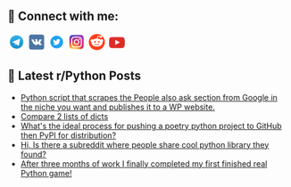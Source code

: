 ## 🔎 Connect with me:
[<img src="https://github.com/bullbesh/bullbesh/blob/main/images/Telegram.png" width="32" height="32" />](https://t.me/bullbesh)
[<img src="https://github.com/bullbesh/bullbesh/blob/main/images/VK.png" width="32" height="32" />](https://vk.com/bullbesh)
[<img src="https://github.com/bullbesh/bullbesh/blob/main/images/Twitter.png" width="32" height="32" />](https://twitter.com/bullbesh1)
[<img src="https://github.com/bullbesh/bullbesh/blob/main/images/Instagram.png" width="32" height="32" />](https://www.instagram.com/bullbesh)
[<img src="https://github.com/bullbesh/bullbesh/blob/main/images/Reddit.png" width="32" height="32" />](https://www.reddit.com/user/bullbesh)
[<img src="https://github.com/bullbesh/bullbesh/blob/main/images/YouTube.png" width="32" height="32" />](https://www.youtube.com/channel/UCtfjRs6uzgq5mfm8S06WTcg)

## 📕 Latest r/Python Posts
<!-- BLOG-POST-LIST:START -->
- [Python script that scrapes the People also ask section from Google in the niche you want and publishes it to a WP website.](https://www.reddit.com/r/Python/comments/zyv8ma/python_script_that_scrapes_the_people_also_ask/)
- [Compare 2 lists of dicts](https://www.reddit.com/r/Python/comments/zysvrc/compare_2_lists_of_dicts/)
- [What&#39;s the ideal process for pushing a poetry python project to GitHub then PyPI for distribution?](https://www.reddit.com/r/Python/comments/zynmjj/whats_the_ideal_process_for_pushing_a_poetry/)
- [Hi, Is there a subreddit where people share cool python library they found?](https://www.reddit.com/r/Python/comments/zymjrm/hi_is_there_a_subreddit_where_people_share_cool/)
- [After three months of work I finally completed my first finished real Python game!](https://www.reddit.com/r/Python/comments/zyku6n/after_three_months_of_work_i_finally_completed_my/)
<!-- BLOG-POST-LIST:END -->

